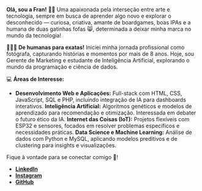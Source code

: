 **Olá, sou a Fran!** 🙆‍♀️
Uma apaixonada pela interseção entre arte e tecnologia, sempre em busca de aprender algo novo e explorar o desconhecido — curiosa, criativa, amante de boardgames, boas IPAs e a humana de duas gatinhas fofas 😸, determinada a deixar minha marca no mundo da tecnologia!

👩🏻‍💻 **De humanas para exatas!** 
Iniciei minha jornada profissional como fotógrafa, capturando histórias e momentos por mais de 8 anos. Hoje, sou Gerente de Marketing e estudante de Inteligência Artificial, explorando o mundo da programação e ciência de dados.  

💻 **Áreas de Interesse:** 
* **Desenvolvimento Web e Aplicações:** Full-stack com HTML, CSS, JavaScript, SQL e PHP, incluindo integração de IA para dashboards interativos.
**Inteligência Artificial:** Algoritmos genéticos e modelos de aprendizado para recomendação e otimização. Interessada em debater o futuro ético da IA.
**Internet das Coisas (IoT):** Projetos flexíveis com ESP32 e sensores, focados em resolver problemas específicos e necessidades práticas.
**Data Science e Machine Learning:** Análise de dados com Python e MySQL, aplicando modelos preditivos e de clustering para insights e visualizações.

Fique à vontade para se conectar comigo 🤝!
  
- [**LinkedIn**](https://www.linkedin.com/in/franmoura/)
- [**Instagram**](https://www.instagram.com/franamoura/)
- [**GitHub**](https://github.com/FrancineEstefanela)
